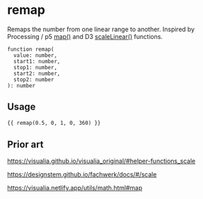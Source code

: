 # remap

Remaps the number from one linear range to another. Inspired by Processing / p5 [map()](https://p5js.org/reference/#/p5/map) and D3 [scaleLinear()](https://github.com/d3/d3-scale#scaleLinear) functions.

```
function remap(
  value: number,
  start1: number,
  stop1: number,
  start2: number,
  stop2: number
): number
```

## Usage

```md
{{ remap(0.5, 0, 1, 0, 360) }}
```

## Prior art

https://visualia.github.io/visualia_original/#helper-functions_scale

https://designstem.github.io/fachwerk/docs/#/scale

https://visualia.netlify.app/utils/math.html#map

